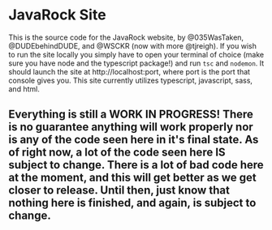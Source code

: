 # JavaRock Site
This is the source code for the JavaRock website, by @035WasTaken, @DUDEbehindDUDE, and @WSCKR (now with more @tjreigh). If you wish to run the site locally you simply have to open your terminal of choice (make sure you have node and the typescript package!) and run `tsc` and `nodemon`. It should launch the site at http://localhost:port, where port is the port that console gives you. This site currently utilizes typescript, javascript, sass, and html.

## Everything is still a WORK IN PROGRESS! There is no guarantee anything will work properly nor is any of the code seen here in it's final state. As of right now, a lot of the code seen here IS subject to change. There is a lot of bad code here at the moment, and this will get better as we get closer to release. Until then, just know that nothing here is finished, and again, is subject to change.
